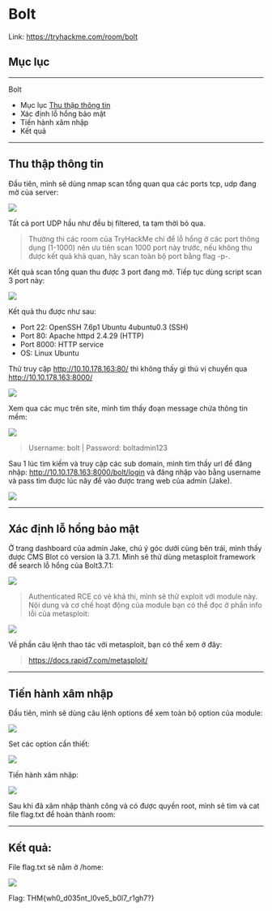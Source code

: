 # Bolt

Link: https://tryhackme.com/room/bolt

## Mục lục
---

Bolt
* Mục lục
[Thu thập thông tin](#infor)
* Xác định lỗ hổng bảo mật
* Tiến hành xâm nhập
* Kết quả


---
## Thu thập thông tin <a name="infor"> </a>

Đầu tiên, mình sẽ dùng nmap scan tổng quan qua các ports tcp, udp đang mở của server:

![](https://i.imgur.com/HxIV6Br.png)

Tất cả port UDP hầu như đều bị filtered, ta tạm thời bỏ qua.

> Thường thi các room của TryHackMe chỉ để lỗ hổng ở các port thông dụng (1-1000) nên ưu tiên scan 1000 port này trước, nếu không thu được kết quả khả quan, hãy scan toàn bộ port bằng flag -p-.

Kết quả scan tổng quan thu được 3 port đang mở. Tiếp tục dùng script scan 3 port này:

![](https://i.imgur.com/iFXc9zs.png)

Kết quả thu được như sau:
* Port 22: OpenSSH 7.6p1 Ubuntu 4ubuntu0.3 (SSH)
* Port 80: Apache httpd 2.4.29 (HTTP)
* Port 8000: HTTP service
* OS: Linux Ubuntu

Thử truy cập http://10.10.178.163:80/ thì không thấy gì thú vị chuyển qua http://10.10.178.163:8000/ 

![](https://i.imgur.com/CmlwgBs.png)

Xem qua các mục trên site, mình tìm thấy đoạn message chứa thông tin mềm:

![](https://i.imgur.com/ftO1TeI.png)

> Username: bolt | Password: boltadmin123

Sau 1 lúc tìm kiếm và truy cập các sub domain, mình tìm thấy url để đăng nhập: http://10.10.178.163:8000/bolt/login và đăng nhập vào bằng username và pass tìm được lúc nãy để vào được trang web của admin (Jake).

![](https://i.imgur.com/AfZPEGz.png)

---
## Xác định lỗ hổng bảo mật

Ở trang dashboard của admin Jake, chú ý góc dưới cùng bên trái, mình thấy được CMS Blot có version là 3.7.1. Mình sẽ thử dùng metasploit framework để search lỗ hổng của Bolt3.7.1:

![](https://i.imgur.com/yfJwZT7.png)

> Authenticated RCE có vẻ khả thi, mình sẽ thử exploit với module này. Nội dung và cơ chế hoạt động của module bạn có thể đọc ở phần info lỗi của metasploit:

![](https://i.imgur.com/mY5R9qY.png)

Về phần câu lệnh thao tác với metasploit, bạn có thể xem ở đây: 
> https://docs.rapid7.com/metasploit/

---
## Tiến hành xâm nhập

Đầu tiên, mình sẽ dùng câu lệnh options để xem toàn bộ option của module:

![](https://i.imgur.com/3WShR7Y.png)

Set các option cần thiết:

![](https://i.imgur.com/yxFo8gC.png)

Tiến hành xâm nhập: 

![](https://i.imgur.com/Th8GvAn.png)

Sau khi đã xâm nhập thành công và có được quyền root, mình sẽ tìm và cat file flag.txt để hoàn thành room:

---
## Kết quả: 

File flag.txt sẽ nằm ở /home:

![](https://i.imgur.com/Iy21JtY.png)

Flag: THM{wh0_d035nt_l0ve5_b0l7_r1gh7?}


